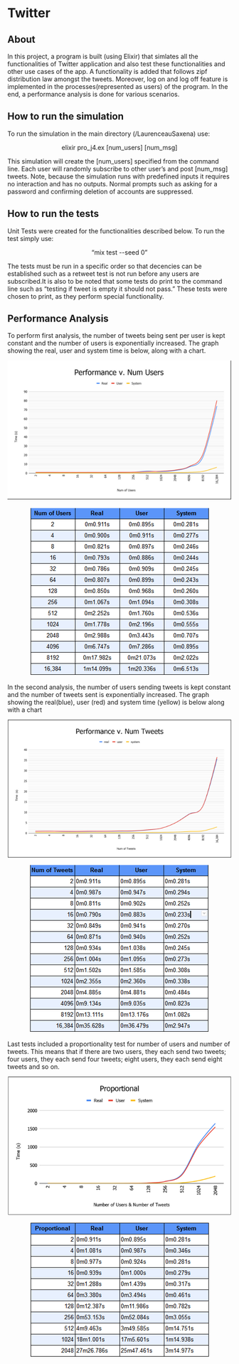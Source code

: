 # Twitter

## About 
In this project, a program is built (using Elixir) that simlates all the functionalities of Twitter application and also test these functionalities and other use cases of the app. A functionality is added that follows zipf distribution law amongst the tweets. Moreover, log on and log off feature is implemented in the processes(represented as users) of the program. In the end, a performance analysis is done for various scenarios.

## How to run the simulation 
To run the simulation in the main directory (/LaurenceauSaxena) use:

<p align="center">
elixir pro_j4.ex [num_users] [num_msg]
</p>

This simulation will create the  [num_users] specified from the command line. Each user will randomly subscribe to other user’s and post [num_msg] tweets. Note, because the simulation runs with predefined inputs it requires no interaction and has no outputs. Normal prompts such as asking for a password and confirming deletion of accounts are suppressed. 

## How to run the tests 
Unit Tests were created for the functionalities described below. To run the test simply use:

<p align="center">
“mix test --seed 0” 
</p>  

The tests must be run in a specific order so that decencies can be established such as a retweet test is not run before any users are subscribed.It is also to be noted that some tests do print to the command line such as “testing if tweet is empty it should not pass.” These tests were chosen to print, as they perform special functionality. 

## Performance Analysis
To perform first analysis, the number of tweets being sent per user is kept constant and the number of users is exponentially increased. The graph showing the real, user and system time is below,  along with a chart.

<p align="center">
  <img src="time.PNG" alt="RealvsUservsSystem"/>
</p>

<p align="center">
  <img src="Chart.PNG" alt="RealvsUservsSystem"/>
</p>

In the second analysis, the number of users sending tweets is kept constant and the number of tweets sent is exponentially increased. The graph showing the real(blue), user (red) and system time (yellow) is below along with a chart

<p align="center">
  <img src="time2.PNG" alt="number of tweets"/>
</p>

<p align="center">
  <img src="Chart2.PNG" alt="RealvsUservsSystem"/>
</p>


Last tests included a proportionality test for number of users and number of tweets. This means that if there are two users, they each send two tweets; four users, they each send four tweets; eight users, they each send eight tweets and so on.

<p align="center">
  <img src="Prop.PNG" alt="number of tweets"/>
</p>

<p align="center">
  <img src="Chart3.PNG" alt="RealvsUservsSystem"/>
</p>












